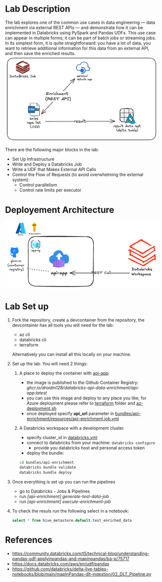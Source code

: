 # Lab Description 

The lab explores one of the common use cases in data engineering — data enrichment via external REST APIs — and demonstrate how it can be implemented in Databricks using PySpark and Pandas UDFs. This use case can appear in multiple forms; it can be part of batch jobs or streaming jobs. In its simplest form, it is quite straightforward: you have a lot of data, you want to retrieve additional information for this data from an external API, and then save the enriched results.
![Use-case](external-system-enrichment-use-case.excalidraw.png)

There are the following major blocks in the lab:

- Set Up Infrastructure
- Write and Deploy a Databricks Job
- Write a UDF that Makes External API Calls
- Control the Flow of Requests (to avoid overwhelming the external system):
    - Control parallelism
    - Control rate limits per executor

# Deployement Architecture 

![Api Enrichment](api-enrichment.excalidraw.png)

# Lab Set up

1. Fork the repository, create a devcontainer from the repository, the devcontainer has all tools you will need for the lab:
    - az cli
    - databricks cli
    - terraform

    Alternatively you can install all this locally on your machine.

2. Set up the lab. You will need 2 things:
    1) A place to deploy the container with [api-app](api-app/app.py): 
        - the image is published to the Github Container Registry: *ghcr.io/droidm128/databricks-api-data-enrichment/api-app:latest*
        - you can use this image and deploy to any place you like, for Azure deployment please refer to [terraform](terraform) folder and [az-deployment.sh](az-deployment.sh)
        - once deployed specify **api_url** parameter in [bundles/api-enrichment/resources/api-enrichment.job.yml](bundles/api-enrichment/resources/api-enrichment.job.yml)

    2) A Databricks workspace with a development cluster.
        - specify cluster_id in [databricks.yml](bundles/api-enrichment/databricks.yml)
        - connect to databricks from your machine: `databricks configure` 
            - provide you databricks host and personal access token
        - deploy the bundle:
        ```bash
        cd bundles/api-enrichment
        databricks bundle validate
        databricks bundle deploy
        ```
3. Once everything is set up you can run the pipelines
    - go to Databricks - Jobs & Pipelines  
    - run *[api-enrichment] generate-test-data-job*
    - run *[api-enrichment] execute-enrichment-job*
4. To check the resuls run the following select in a notebook:
    ```sql
    select * from hive_metastore.default.test_enriched_data 
    ```

# References
- https://community.databricks.com/t5/technical-blog/understanding-pandas-udf-applyinpandas-and-mapinpandas/ba-p/75717
- https://docs.databricks.com/aws/en/udf/pandas 
- https://github.com/databricks/delta-live-tables-notebooks/blob/main/mapInPandas-dlt-ingestion/02_DLT_Pipeline.py